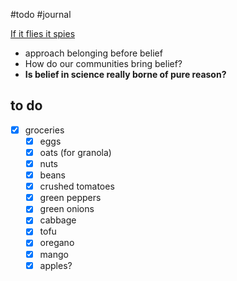 #todo #journal 


[If it flies it spies](https://www.youtube.com/watch?v=3VEkzweBJPM)
- approach belonging before belief
- How do our communities bring belief?
- **Is belief in science really borne of pure reason?**


## to do
- [x] groceries 
	- [x] eggs
	- [x] oats (for granola)
	- [x] nuts
	- [x] beans
	- [x] crushed tomatoes
	- [x] green peppers
	- [x] green onions
	- [x] cabbage
	- [x] tofu
	- [x] oregano
	- [x] mango
	- [x] apples?